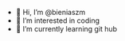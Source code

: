 - 👋 Hi, I’m @bieniaszm
- 👀 I’m interested in coding
- 🌱 I’m currently learning git hub

<!---
bieniaszm/bieniaszm is a ✨ special ✨ repository because its `README.md` (this file) appears on your GitHub profile.
You can click the Preview link to take a look at your changes.
--->

